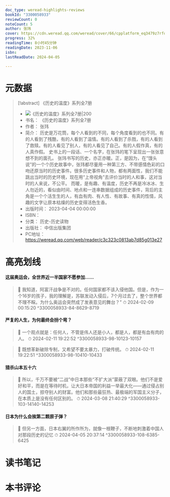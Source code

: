 ```yaml
---
doc_type: weread-highlights-reviews
bookId: "3300058933"
reviewCount: 0
noteCount: 5
author: 张玮
cover: https://cdn.weread.qq.com/weread/cover/66/cpplatform_eq3479z7rfd4rotsyzsbb1/t6_cpplatform_eq3479z7rfd4rotsyzsbb11684227941.jpg
progress: 32%
readingTime: 8小时45分钟
readingDate: 2023-11-06
isbn: 
lastReadDate: 2024-04-05

---
```

# 元数据
> [!abstract] 《历史的温度》系列全7册
> - ![ 《历史的温度》系列全7册|200](https://cdn.weread.qq.com/weread/cover/66/cpplatform_eq3479z7rfd4rotsyzsbb1/t6_cpplatform_eq3479z7rfd4rotsyzsbb11684227941.jpg)
> - 书名： 《历史的温度》系列全7册
> - 作者： 张玮
> - 简介： 历史是万花筒，每个人看到的不同，每个角度看到的也不同。有的人看到了残酷，有的人看到了温情。有的人看到了杀戮，有的人看到了救赎。有的人看见了别人，有的人看见了自己。有的人假作真，有的人真作假。 史书上的一段话、一个名字，在张玮的笔下呈现出一张张意想不到的面孔。 张玮书写的历史，亦正亦暖。正，是因为，在“馒头说”的一个个历史故事中，张玮都尽量用一种第三方、不带感情色彩的口吻还原当时的历史事件。很多历史事件和人物，都有两面性，我们不能跳出当时的历史环境，现在用“上帝视角”去评价当时的人和事，这对当时的人来说，不公平。 而暖，是有趣、有温度，历史不再是冷冰冰、生人勿近的，看似由时间、地点和一连串数据组成的历史事件，背后的主角是一个个活生生的人，有血有肉、有人性、有故事、有真的性情，风趣的文字让原本枯燥的历史变得活色生香。
> - 出版时间： 2023-04-04 00:00:00
> - ISBN： 
> - 分类： 历史-历史读物
> - 出版社： 中信出版集团
> - PC地址：https://weread.qq.com/web/reader/c3c323c0813ab7d85g013e27

# 高亮划线

#### 这届奥运会，全世界近一半国家不愿参加……

> 📌 我知道，阿富汗战争是不对的。任何国家都不该入侵他国。但是，作为一个16岁的孩子，我的理解是，苏联发动入侵后，7个月过去了，整个世界都不理不睬。为什么奥运会突然成了发表意见的舞台？” 
> ⏱ 2024-02-09 00:15:20 ^3300058933-84-8629-8719

#### 严复的人生，为何最终会拐个弯？

> 📌 一个观点就是：任何人，不管是伟人还是小人，都是人，都是有血有肉的人。 
> ⏱ 2024-02-11 19:22:52 ^3300058933-98-10123-10157

> 📌 既想革新破除专制，又希望不要太暴力，打破传统。 
> ⏱ 2024-02-11 19:22:51 ^3300058933-98-10410-10433

#### 猎杀山本五十六

> 📌 所以，千万不要被“二战”中日本那些“不扩大派”蒙蔽了双眼。他们不是爱好和平，而是在等待时机，让大日本帝国的利益一举最大化——通过侵占别人的国土，掠夺别人的财富。他们和那些最狂热、最极端的军国主义分子，在本质上是没有任何区别的。 
> ⏱ 2024-03-08 21:40:29 ^3300058933-103-14140-14253

#### 日本为什么会挨第二颗原子弹？

> 📌 但另一方面，日本右翼的所作所为，就像一根鞭子，不断地刺激着中国人对那段历史的记忆 
> ⏱ 2024-04-05 20:37:14 ^3300058933-108-6385-6425

# 读书笔记

# 本书评论

